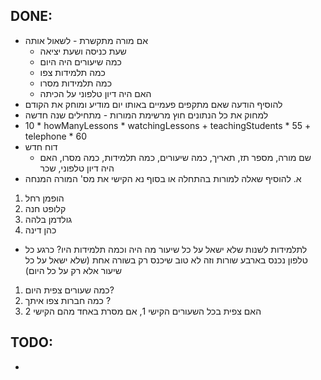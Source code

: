 ## DONE:
* אם מורה מתקשרת - לשאול אותה
    * שעת כניסה ושעת יציאה
    * כמה שיעורים היה היום
    * כמה תלמידות צפו
    * כמה תלמידות מסרו
    * האם היה דיון טלפוני על הכיתה
* להוסיף הודעה שאם מתקפים פעמיים באותו יום מודיע ומוחק את הקודם
* למחוק את כל הנתונים חוץ מרשימת המורות - מתחילים שנה חדשה
* 10 * howManyLessons * watchingLessons + teachingStudents * 55 + telephone * 60
* דוח חדש
    * שם מורה, מספר תז, תאריך, כמה שיעורים, כמה תלמידות, כמה מסרו, האם היה דיון טלפוני, שכר
* א. להוסיף שאלה למורות בהתחלה או בסוף 
נא הקישי את מס' המורה המנחה
1. הופמן רחל
2. קלופט חנה
3. גולדמן בלהה
4. כהן דינה
* לתלמידות 
לשנות שלא ישאל על כל שיעור מה היה וכמה תלמידות היו? כרגע כל טלפון נכנס בארבע שורות וזה לא טוב שיכנס רק בשורה אחת (שלא ישאל על כל שיעור אלא רק על כל היום)
1. כמה שעורים צפית היום?
2. כמה חברות צפו איתך ?
3.  האם צפית בכל השעורים הקישי 1, אם מסרת באחד מהם הקישי 2




## TODO:
* 